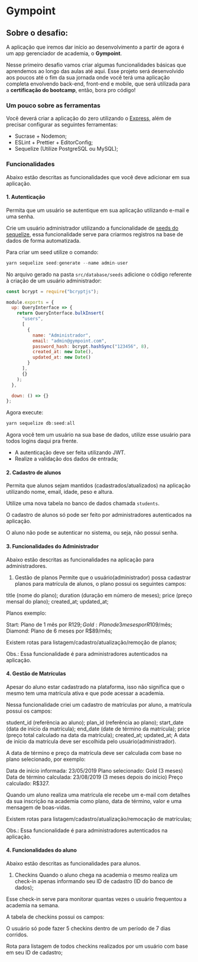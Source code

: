 # Gympoint


## Sobre o desafio:

A aplicação que iremos dar início ao desenvolvimento a partir de agora é um app gerenciador de academia, o **Gympoint**.

Nesse primeiro desafio vamos criar algumas funcionalidades básicas que aprendemos ao longo das aulas até aqui. Esse projeto será desenvolvido aos poucos até o fim da sua jornada onde você terá uma aplicação completa envolvendo back-end, front-end e mobile, que será utilizada para a **certificação do bootcamp**, então, bora pro código!

### Um pouco sobre as ferramentas

Você deverá criar a aplicação do zero utilizando o [Express](https://expressjs.com/), além de precisar configurar as seguintes ferramentas:

- Sucrase + Nodemon;
- ESLint + Prettier + EditorConfig;
- Sequelize (Utilize PostgreSQL ou MySQL);

### Funcionalidades

Abaixo estão descritas as funcionalidades que você deve adicionar em sua aplicação.

#### 1. Autenticação

Permita que um usuário se autentique em sua aplicação utilizando e-mail e uma senha.

Crie um usuário administrador utilizando a funcionalidade de [seeds do sequelize](https://sequelize.org/master/manual/migrations.html#creating-first-seed), essa funcionalidade serve para criarmos registros na base de dados de forma automatizada.

Para criar um seed utilize o comando:

```js
yarn sequelize seed:generate --name admin-user
```

No arquivo gerado na pasta `src/database/seeds` adicione o código referente à criação de um usuário administrador:

```js
const bcrypt = require("bcryptjs");

module.exports = {
  up: QueryInterface => {
    return QueryInterface.bulkInsert(
      "users",
      [
        {
          name: "Administrador",
          email: "admin@gympoint.com",
          password_hash: bcrypt.hashSync("123456", 8),
          created_at: new Date(),
          updated_at: new Date()
        }
      ],
      {}
    );
  },

  down: () => {}
};
```

Agora execute:

```js
yarn sequelize db:seed:all
```

Agora você tem um usuário na sua base de dados, utilize esse usuário para todos logins daqui pra frente.

- A autenticação deve ser feita utilizando JWT.
- Realize a validação dos dados de entrada;

#### 2. Cadastro de alunos

Permita que alunos sejam mantidos (cadastrados/atualizados) na aplicação utilizando nome, email, idade, peso e altura.

Utilize uma nova tabela no banco de dados chamada `students`.

O cadastro de alunos só pode ser feito por administradores autenticados na aplicação.

O aluno não pode se autenticar no sistema, ou seja, não possui senha.

#### 3. Funcionalidades do Administrador
Abaixo estão descritas as funcionalidades na aplicação para administradores.

1. Gestão de planos
Permite que o usuário(administrador) possa cadastrar planos para matrícula de alunos, o plano possui os seguintes campos:

title (nome do plano);
duration (duração em número de meses);
price (preço mensal do plano);
created_at;
updated_at;

Planos exemplo:

Start: Plano de 1 mês por R$129;
Gold: Plano de 3 meses por R$109/mês;
Diamond: Plano de 6 meses por R$89/mês;

Existem rotas para listagem/cadastro/atualização/remoção de planos;

Obs.: Essa funcionalidade é para administradores autenticados na aplicação.

#### 4. Gestão de Matrículas
Apesar do aluno estar cadastrado na plataforma, isso não significa que o mesmo tem uma matrícula ativa e que pode acessar a academia.

Nessa funcionalidade criei um cadastro de matrículas por aluno, a matrícula possui os campos:

student_id (referência ao aluno);
plan_id (referência ao plano);
start_date (data de início da matrícula);
end_date (date de término da matrícula);
price (preço total calculado na data da matrícula);
created_at;
updated_at;
A data de início da matrícula deve ser escolhida pelo usuário(administrador).

A data de término e preço da matrícula deve ser calculada com base no plano selecionado, por exemplo:

Data de início informada: 23/05/2019 Plano selecionado: Gold (3 meses) Data de término calculada: 23/08/2019 (3 meses depois do início) Preço calculado: R$327.

Quando um aluno realiza uma matrícula ele recebe um e-mail com detalhes da sua inscrição na academia como plano, data de término, valor e uma mensagem de boas-vidas.

Existem rotas para listagem/cadastro/atualização/remocação de matrículas;

Obs.: Essa funcionalidade é para administradores autenticados na aplicação.

#### 4. Funcionalidades do aluno
Abaixo estão descritas as funcionalidades para alunos.

1. Checkins
Quando o aluno chega na academia o mesmo realiza um check-in apenas informando seu ID de cadastro (ID do banco de dados);

Esse check-in serve para monitorar quantas vezes o usuário frequentou a academia na semana.

A tabela de checkins possui os campos:

O usuário só pode fazer 5 checkins dentro de um período de 7 dias corridos.

Rota para listagem de todos checkins realizados por um usuário com base em seu ID de cadastro;
